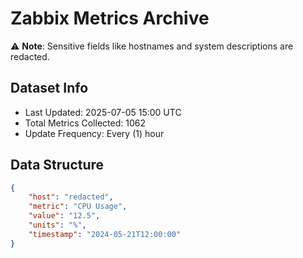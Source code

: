# Zabbix Metrics Archive

⚠️ **Note**: Sensitive fields like hostnames and system descriptions are redacted.

## Dataset Info
- Last Updated: 2025-07-05 15:00 UTC
- Total Metrics Collected: 1062
- Update Frequency: Every (1) hour

## Data Structure
```json
{
    "host": "redacted",
    "metric": "CPU Usage",
    "value": "12.5",
    "units": "%",
    "timestamp": "2024-05-21T12:00:00"
}
```
